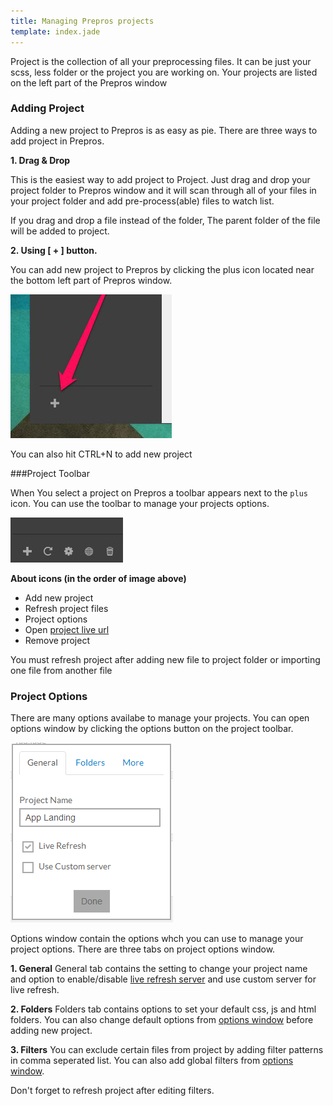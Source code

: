 ```yaml
---
title: Managing Prepros projects
template: index.jade
---
```


Project is the collection of all your preprocessing files. It can be just your scss, less folder or the project you are working on. Your projects are listed on the left part of the Prepros window

### Adding Project
Adding a new project to Prepros is as easy as pie. There are three ways to add project in Prepros.

__1. Drag &amp; Drop__

This is the easiest way to add project to Project. Just drag and drop your project folder to Prepros window and it will scan through all of your files in your project folder and add pre-process(able) files to watch list.

If you drag and drop a file instead of the folder, The parent folder of the file will be added to project.

__2. Using [ + ] button.__

You can add new project to Prepros by clicking the plus icon located near the bottom left part of Prepros window.

![Using plus icon to add new project](img/projects/plus-icon.jpg)

<div class="alert alert-info">You can also hit CTRL+N to add new project</div>

###Project Toolbar

When You select a project on Prepros a toolbar appears next to the `plus` icon. You can use the toolbar to manage your projects options.

![Option Toolbar](img/projects/toolbar.jpg)

__About icons (in the order of image above)__

* Add new project
* Refresh project files
* Project options
* Open [project live url](live-refresh.html)
* Remove project

<div class="alert alert-info">You must refresh project after adding new file to project folder or importing one file from another file</div>

### Project Options
There are many options availabe to manage your projects. You can open options window by clicking the options button on the project toolbar.

![Project Options](img/projects/options.PNG)

Options window contain the options whch you can use to manage your project options. There are three tabs on project options window.

__1. General__
General tab contains the setting to change your project name and option to enable/disable [live refresh server](live-refresh.html) and use custom server for live refresh.

__2. Folders__
Folders tab contains options to set your default css, js and html folders.
You can also change default options from [options window](config.html) before adding new project.

__3. Filters__
You can exclude certain files from project by adding filter patterns in comma seperated list. You can also add global filters from [options window](config.html).
<div class="alert alert-info">Don't forget to refresh project after editing filters.</div>